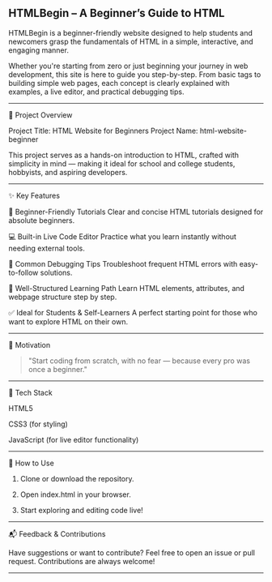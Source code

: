 

## HTMLBegin – A Beginner’s Guide to HTML

HTMLBegin is a beginner-friendly website designed to help students and newcomers grasp the fundamentals of HTML in a simple, interactive, and engaging manner.

Whether you're starting from zero or just beginning your journey in web development, this site is here to guide you step-by-step. From basic tags to building simple web pages, each concept is clearly explained with examples, a live editor, and practical debugging tips.


---

🌟 Project Overview

Project Title: HTML Website for Beginners
Project Name: html-website-beginner

This project serves as a hands-on introduction to HTML, crafted with simplicity in mind — making it ideal for school and college students, hobbyists, and aspiring developers.


---

✨ Key Features

📖 Beginner-Friendly Tutorials
Clear and concise HTML tutorials designed for absolute beginners.

💻 Built-in Live Code Editor
Practice what you learn instantly without needing external tools.

🐞 Common Debugging Tips
Troubleshoot frequent HTML errors with easy-to-follow solutions.

🧠 Well-Structured Learning Path
Learn HTML elements, attributes, and webpage structure step by step.

✅ Ideal for Students & Self-Learners
A perfect starting point for those who want to explore HTML on their own.



---

💬 Motivation

> "Start coding from scratch, with no fear — because every pro was once a beginner."




---

🔧 Tech Stack

HTML5

CSS3 (for styling)

JavaScript (for live editor functionality)



---

📂 How to Use

1. Clone or download the repository.


2. Open index.html in your browser.


3. Start exploring and editing code live!




---

📬 Feedback & Contributions

Have suggestions or want to contribute? Feel free to open an issue or pull request. Contributions are always welcome!


---

